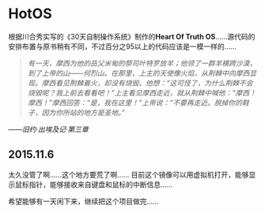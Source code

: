 # HotOS
根据川合秀实写的《30天自制操作系统》制作的**Heart Of Truth OS**……源代码的安排布置与原书稍有不同，不过百分之95以上的代码应该是一模一样的……
>*有一天，摩西为他的岳父米甸的祭司叶特罗放羊；他领了一群羊横跨沙漠，到了上帝的山——何烈山。在那里，上主的天使像火焰，从荆棘中向摩西显现。摩西看见荆棘着火，却没有烧毁。他想：“这可怪了，为什么荆棘不会烧毁呢？我上前去看看吧！”上主看见摩西走近，就从荆棘中喊他：“摩西！摩西！”摩西回答：“是，我在这里！”上帝说：“不要再走近。脱掉你的鞋子，因为你所站的地方是圣地。”*
>  
*——旧约·出埃及记·第三章*

## 2015.11.6
太久没管了啊……这个地方要荒了啊……
目前这个镜像可以用虚拟机打开，能够显示鼠标指针，能够接收来自键盘和鼠标的中断信息……

希望能够有一天闲下来，继续把这个项目做完……
